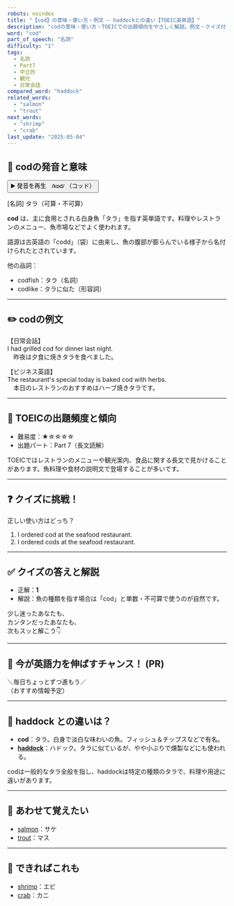```yaml
---
robots: noindex
title: "【cod】の意味・使い方・例文 ― haddockとの違い【TOEIC英単語】"
description: "codの意味・使い方・TOEICでの出題傾向をやさしく解説。例文・クイズ付きでhaddockとの違いもわかりやすく学べます。"
word: "cod"
part_of_speech: "名詞"
difficulty: "1"
tags:
  - 名詞
  - Part7
  - 中立的
  - 観光
  - 日常会話
compared_word: "haddock"
related_words:
  - "salmon"
  - "trout"
next_words:
  - "shrimp"
  - "crab"
last_update: "2025-05-04"
---
```


## 🔰 codの発音と意味

<button class="play-audio" onclick="playTTS('cod')">
  <span class="play-audio-main">
    ▶️ 発音を再生　/kɒd/
  </span>
  <span class="play-audio-sub">
    （コッド）
  </span>
</button>

[名詞] タラ（可算・不可算）

**cod** は、主に食用とされる白身魚「タラ」を指す英単語です。料理やレストランのメニュー、魚市場などでよく使われます。

語源は古英語の「codd」（袋）に由来し、魚の腹部が膨らんでいる様子から名付けられたとされています。

他の品詞：  
- codfish：タラ（名詞）
- codlike：タラに似た（形容詞）

---

## ✏️ codの例文

【日常会話】  
I had grilled cod for dinner last night.  
　昨夜は夕食に焼きタラを食べました。

【ビジネス英語】  
The restaurant's special today is baked cod with herbs.  
　本日のレストランのおすすめはハーブ焼きタラです。

---

## 🎯 TOEICの出題頻度と傾向

- 難易度：★☆☆☆☆
- 出題パート：Part 7（長文読解）

TOEICではレストランのメニューや観光案内、食品に関する長文で見かけることがあります。魚料理や食材の説明文で登場することが多いです。

---

## ❓ クイズに挑戦！

正しい使い方はどっち？

1. I ordered cod at the seafood restaurant.  
2. I ordered cods at the seafood restaurant.

---

## ✅ クイズの答えと解説

- 正解：**1**
- 解説：魚の種類を指す場合は「cod」と単数・不可算で使うのが自然です。

少し迷ったあなたも、  
カンタンだったあなたも、  
次もスッと解こう👇️

---

## 🚀 今が英語力を伸ばすチャンス！ (PR)

<div class="info-center">
＼毎日ちょっとずつ進もう／<br>  
（おすすめ情報予定）
</div>

---

## 🤔  haddock との違いは？

- **cod**：タラ。白身で淡白な味わいの魚。フィッシュ＆チップスなどで有名。
- **[haddock](/word/haddock/)**：ハドック。タラに似ているが、やや小ぶりで燻製などにも使われる。

codは一般的なタラ全般を指し、haddockは特定の種類のタラで、料理や用途に違いがあります。

---

## 🧩 あわせて覚えたい

- [salmon](/word/salmon/)：サケ
- [trout](/word/trout/)：マス

---

## 📖 できればこれも

- [shrimp](/word/shrimp/)：エビ
- [crab](/word/crab/)：カニ

<!-- cvid: aid27_bid11 -->
